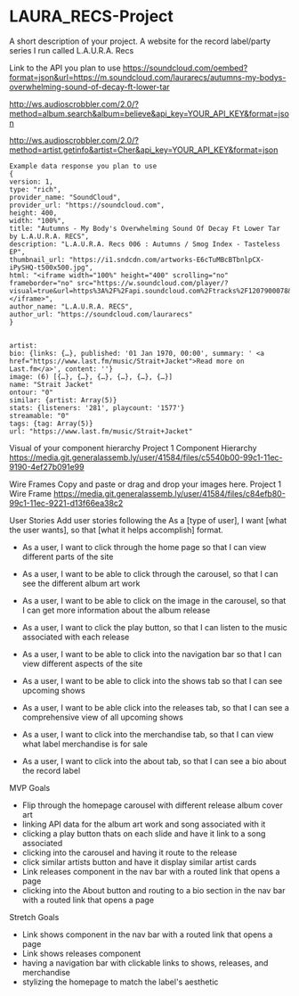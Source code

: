 # LAURA_RECS-Project

A short description of your project.
A website for the record label/party series I run called L.A.U.R.A. Recs

Link to the API you plan to use
https://soundcloud.com/oembed?format=json&url=https://m.soundcloud.com/laurarecs/autumns-my-bodys-overwhelming-sound-of-decay-ft-lower-tar

http://ws.audioscrobbler.com/2.0/?method=album.search&album=believe&api_key=YOUR_API_KEY&format=json

http://ws.audioscrobbler.com/2.0/?method=artist.getinfo&artist=Cher&api_key=YOUR_API_KEY&format=json

```
Example data response you plan to use
{
version: 1,
type: "rich",
provider_name: "SoundCloud",
provider_url: "https://soundcloud.com",
height: 400,
width: "100%",
title: "Autumns - My Body's Overwhelming Sound Of Decay Ft Lower Tar by L.A.U.R.A. RECS",
description: "L.A.U.R.A. Recs 006 : Autumns / Smog Index - Tasteless EP",
thumbnail_url: "https://i1.sndcdn.com/artworks-E6cTuMBcBTbnlpCX-iPySHQ-t500x500.jpg",
html: "<iframe width="100%" height="400" scrolling="no" frameborder="no" src="https://w.soundcloud.com/player/?visual=true&url=https%3A%2F%2Fapi.soundcloud.com%2Ftracks%2F1207900078&show_artwork=true"></iframe>",
author_name: "L.A.U.R.A. RECS",
author_url: "https://soundcloud.com/laurarecs"
}


artist:
bio: {links: {…}, published: '01 Jan 1970, 00:00', summary: ' <a href="https://www.last.fm/music/Strait+Jacket">Read more on Last.fm</a>', content: ''}
image: (6) [{…}, {…}, {…}, {…}, {…}, {…}]
name: "Strait Jacket"
ontour: "0"
similar: {artist: Array(5)}
stats: {listeners: '281', playcount: '1577'}
streamable: "0"
tags: {tag: Array(5)}
url: "https://www.last.fm/music/Strait+Jacket"

```

Visual of your component hierarchy
Project 1 Component Hierarchy
https://media.git.generalassemb.ly/user/41584/files/c5540b00-99c1-11ec-9190-4ef27b091e99

Wire Frames
Copy and paste or drag and drop your images here.
Project 1 Wire Frame
https://media.git.generalassemb.ly/user/41584/files/c84efb80-99c1-11ec-9221-d13f66ea38c2

User Stories
Add user stories following the As a [type of user], I want [what the user wants], so that [what it helps accomplish] format.

- As a user, I want to click through the home page so that I can view different parts of the site
- As a user, I want to be able to click through the carousel, so that I can see the different album art work
- As a user, I want to be able to click on the image in the carousel, so that I can get more information about the album release
- As a user, I want to click the play button, so that I can listen to the music associated with each release

- As a user, I want to be able to click into the navigation bar so that I can view different aspects of the site
- As a user, I want to be able to click into the shows tab so that I can see upcoming shows
- As a user, I want to be able click into the releases tab, so that I can see a comprehensive view of all upcoming shows
- As a user, I want to click into the merchandise tab, so that I can view what label merchandise is for sale
- As a user, I want to click into the about tab, so that I can see a bio about the record label

MVP Goals

- Flip through the homepage carousel with different release album cover art
- linking API data for the album art work and song associated with it
- clicking a play button thats on each slide and have it link to a song associated
- clicking into the carousel and having it route to the release
- click similar artists button and have it display similar artist cards
- Link releases component in the nav bar with a routed link that opens a page
- clicking into the About button and routing to a bio section in the nav bar with a routed link that opens a page

Stretch Goals

- Link shows component in the nav bar with a routed link that opens a page
- Link shows releases component
- having a navigation bar with clickable links to shows, releases, and merchandise
- stylizing the homepage to match the label's aesthetic
